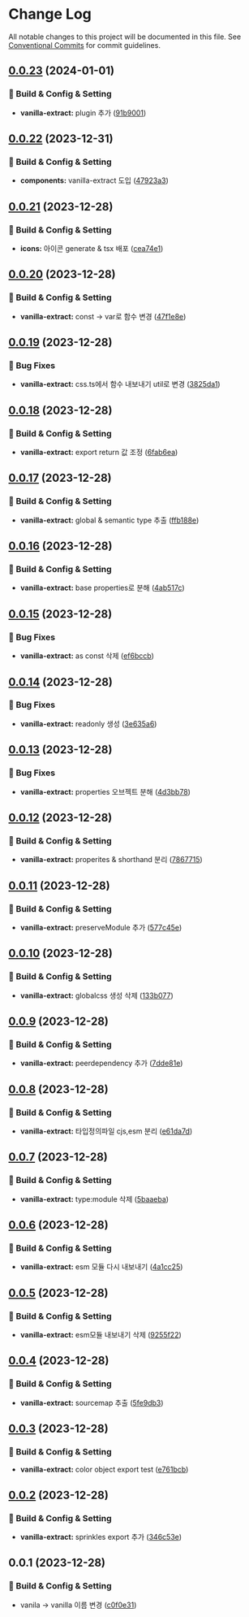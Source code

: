 # Change Log

All notable changes to this project will be documented in this file.
See [Conventional Commits](https://conventionalcommits.org) for commit guidelines.

## [0.0.23](https://github.com/Raoun4136/raoun/compare/@raoun/vanilla-extract@0.0.22...@raoun/vanilla-extract@0.0.23) (2024-01-01)


### 👷 Build & Config & Setting

* **vanilla-extract:** plugin 추가 ([91b9001](https://github.com/Raoun4136/raoun/commit/91b9001325b19ca7a9a9d55a0525fcb0f63786e9))



## [0.0.22](https://github.com/Raoun4136/raoun/compare/@raoun/vanilla-extract@0.0.21...@raoun/vanilla-extract@0.0.22) (2023-12-31)


### 👷 Build & Config & Setting

* **components:** vanilla-extract 도입 ([47923a3](https://github.com/Raoun4136/raoun/commit/47923a3d68fa5262c76ca1a55a67d85e2ceef0a7))



## [0.0.21](https://github.com/Raoun4136/raoun/compare/@raoun/vanilla-extract@0.0.20...@raoun/vanilla-extract@0.0.21) (2023-12-28)


### 👷 Build & Config & Setting

* **icons:** 아이콘 generate & tsx 배포 ([cea74e1](https://github.com/Raoun4136/raoun/commit/cea74e19757c923ef01feef0fcc947e8859b733d))



## [0.0.20](https://github.com/Raoun4136/raoun/compare/@raoun/vanilla-extract@0.0.19...@raoun/vanilla-extract@0.0.20) (2023-12-28)


### 👷 Build & Config & Setting

* **vanilla-extract:** const -> var로 함수 변경 ([47f1e8e](https://github.com/Raoun4136/raoun/commit/47f1e8e9ce8835cf158a9670264f540141b4c58d))



## [0.0.19](https://github.com/Raoun4136/raoun/compare/@raoun/vanilla-extract@0.0.18...@raoun/vanilla-extract@0.0.19) (2023-12-28)


### 🐛 Bug Fixes

* **vanilla-extract:** css.ts에서 함수 내보내기 util로 변경 ([3825da1](https://github.com/Raoun4136/raoun/commit/3825da100a1f4d75dd49f1a5822456b134c272b8))



## [0.0.18](https://github.com/Raoun4136/raoun/compare/@raoun/vanilla-extract@0.0.17...@raoun/vanilla-extract@0.0.18) (2023-12-28)


### 👷 Build & Config & Setting

* **vanilla-extract:** export return 값 조정 ([6fab6ea](https://github.com/Raoun4136/raoun/commit/6fab6eae8f9d6d1d32ba6753245125dcfdbf187b))



## [0.0.17](https://github.com/Raoun4136/raoun/compare/@raoun/vanilla-extract@0.0.16...@raoun/vanilla-extract@0.0.17) (2023-12-28)


### 👷 Build & Config & Setting

* **vanilla-extract:** global & semantic type 추출 ([ffb188e](https://github.com/Raoun4136/raoun/commit/ffb188ec320447b6e22e2ed9e08c62d0cefb4487))



## [0.0.16](https://github.com/Raoun4136/raoun/compare/@raoun/vanilla-extract@0.0.15...@raoun/vanilla-extract@0.0.16) (2023-12-28)


### 👷 Build & Config & Setting

* **vanilla-extract:** base properties로 분해 ([4ab517c](https://github.com/Raoun4136/raoun/commit/4ab517ca21a3e0fec541ec5ff4a79c87e1421292))



## [0.0.15](https://github.com/Raoun4136/raoun/compare/@raoun/vanilla-extract@0.0.14...@raoun/vanilla-extract@0.0.15) (2023-12-28)


### 🐛 Bug Fixes

* **vanilla-extract:** as const 삭제 ([ef6bccb](https://github.com/Raoun4136/raoun/commit/ef6bccb8b16ad1409af0c3a45e749526895eebd8))



## [0.0.14](https://github.com/Raoun4136/raoun/compare/@raoun/vanilla-extract@0.0.13...@raoun/vanilla-extract@0.0.14) (2023-12-28)


### 🐛 Bug Fixes

* **vanilla-extract:** readonly 생성 ([3e635a6](https://github.com/Raoun4136/raoun/commit/3e635a69c4a61e2f10e10f7ec43ef18eef6592c0))



## [0.0.13](https://github.com/Raoun4136/raoun/compare/@raoun/vanilla-extract@0.0.12...@raoun/vanilla-extract@0.0.13) (2023-12-28)


### 🐛 Bug Fixes

* **vanilla-extract:** properties 오브젝트 분해 ([4d3bb78](https://github.com/Raoun4136/raoun/commit/4d3bb781ba4b21510648f7b8ac637a3748c3e1c9))



## [0.0.12](https://github.com/Raoun4136/raoun/compare/@raoun/vanilla-extract@0.0.11...@raoun/vanilla-extract@0.0.12) (2023-12-28)


### 👷 Build & Config & Setting

* **vanilla-extract:** properites & shorthand 분리 ([7867715](https://github.com/Raoun4136/raoun/commit/786771570db9fa6a26653f5bcb2c6eebea557783))



## [0.0.11](https://github.com/Raoun4136/raoun/compare/@raoun/vanilla-extract@0.0.10...@raoun/vanilla-extract@0.0.11) (2023-12-28)


### 👷 Build & Config & Setting

* **vanilla-extract:** preserveModule 추가 ([577c45e](https://github.com/Raoun4136/raoun/commit/577c45e9037d3a51368820b71147e60b2aac58b7))



## [0.0.10](https://github.com/Raoun4136/raoun/compare/@raoun/vanilla-extract@0.0.9...@raoun/vanilla-extract@0.0.10) (2023-12-28)


### 👷 Build & Config & Setting

* **vanilla-extract:** globalcss 생성 삭제 ([133b077](https://github.com/Raoun4136/raoun/commit/133b07714cadd15d6cc01f5fe205fb5f226f4d2b))



## [0.0.9](https://github.com/Raoun4136/raoun/compare/@raoun/vanilla-extract@0.0.8...@raoun/vanilla-extract@0.0.9) (2023-12-28)


### 👷 Build & Config & Setting

* **vanilla-extract:** peerdependency 추가 ([7dde81e](https://github.com/Raoun4136/raoun/commit/7dde81e7a03ae2038ac97e7dd8f21278311d0eb3))



## [0.0.8](https://github.com/Raoun4136/raoun/compare/@raoun/vanilla-extract@0.0.7...@raoun/vanilla-extract@0.0.8) (2023-12-28)


### 👷 Build & Config & Setting

* **vanilla-extract:** 타입정의파일 cjs,esm 분리 ([e61da7d](https://github.com/Raoun4136/raoun/commit/e61da7d19a17e1df0401561e84426c4291ed2280))



## [0.0.7](https://github.com/Raoun4136/raoun/compare/@raoun/vanilla-extract@0.0.6...@raoun/vanilla-extract@0.0.7) (2023-12-28)


### 👷 Build & Config & Setting

* **vanilla-extract:** type:module 삭제 ([5baaeba](https://github.com/Raoun4136/raoun/commit/5baaebaf1df45c91358e8c062bac1f95a55979a2))



## [0.0.6](https://github.com/Raoun4136/raoun/compare/@raoun/vanilla-extract@0.0.5...@raoun/vanilla-extract@0.0.6) (2023-12-28)


### 👷 Build & Config & Setting

* **vanilla-extract:** esm 모듈 다시 내보내기 ([4a1cc25](https://github.com/Raoun4136/raoun/commit/4a1cc25a0d18c7affb199d39f96e6baf1ceadfc9))



## [0.0.5](https://github.com/Raoun4136/raoun/compare/@raoun/vanilla-extract@0.0.4...@raoun/vanilla-extract@0.0.5) (2023-12-28)


### 👷 Build & Config & Setting

* **vanilla-extract:** esm모듈 내보내기 삭제 ([9255f22](https://github.com/Raoun4136/raoun/commit/9255f221232872b4c091820428fd27119c1c0e35))



## [0.0.4](https://github.com/Raoun4136/raoun/compare/@raoun/vanilla-extract@0.0.3...@raoun/vanilla-extract@0.0.4) (2023-12-28)


### 👷 Build & Config & Setting

* **vanilla-extract:** sourcemap 추출 ([5fe9db3](https://github.com/Raoun4136/raoun/commit/5fe9db349a56741a884420a295fa954f09e6e5ef))



## [0.0.3](https://github.com/Raoun4136/raoun/compare/@raoun/vanilla-extract@0.0.2...@raoun/vanilla-extract@0.0.3) (2023-12-28)


### 👷 Build & Config & Setting

* **vanilla-extract:** color object export test ([e761bcb](https://github.com/Raoun4136/raoun/commit/e761bcb9a014a76248a8dfda4155a1a96cb5e067))



## [0.0.2](https://github.com/Raoun4136/raoun/compare/@raoun/vanilla-extract@0.0.1...@raoun/vanilla-extract@0.0.2) (2023-12-28)


### 👷 Build & Config & Setting

* **vanilla-extract:** sprinkles export 추가 ([346c53e](https://github.com/Raoun4136/raoun/commit/346c53e38df84bd363d4500a9a9184280ef295b5))



## 0.0.1 (2023-12-28)


### 👷 Build & Config & Setting

* vanila -> vanilla 이름 변경 ([c0f0e31](https://github.com-raoun4136/Raoun4136/raoun/commit/c0f0e3105e59a8b74081a282ae263ca453a394f4))
